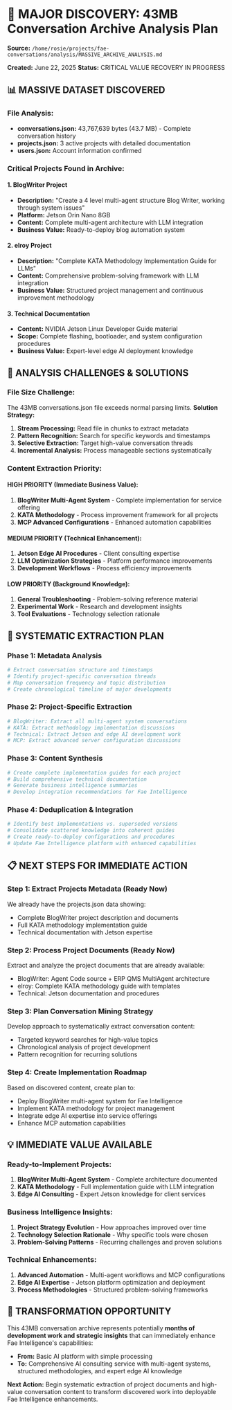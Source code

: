 # 🚨 MAJOR DISCOVERY: 43MB Conversation Archive Analysis Plan

**Source:** `/home/rosie/projects/fae-conversations/analysis/MASSIVE_ARCHIVE_ANALYSIS.md`

**Created:** June 22, 2025
**Status:** CRITICAL VALUE RECOVERY IN PROGRESS

## 📊 **MASSIVE DATASET DISCOVERED**

### **File Analysis:**
- **conversations.json:** 43,767,639 bytes (43.7 MB) - Complete conversation history
- **projects.json:** 3 active projects with detailed documentation
- **users.json:** Account information confirmed

### **Critical Projects Found in Archive:**

#### **1. BlogWriter Project** 
- **Description:** "Create a 4 level multi-agent structure Blog Writer, working through system issues"
- **Platform:** Jetson Orin Nano 8GB
- **Content:** Complete multi-agent architecture with LLM integration
- **Business Value:** Ready-to-deploy blog automation system

#### **2. elroy Project**
- **Description:** "Complete KATA Methodology Implementation Guide for LLMs"  
- **Content:** Comprehensive problem-solving framework with LLM integration
- **Business Value:** Structured project management and continuous improvement methodology

#### **3. Technical Documentation**
- **Content:** NVIDIA Jetson Linux Developer Guide material
- **Scope:** Complete flashing, bootloader, and system configuration procedures
- **Business Value:** Expert-level edge AI deployment knowledge

## 🔧 **ANALYSIS CHALLENGES & SOLUTIONS**

### **File Size Challenge:**
The 43MB conversations.json file exceeds normal parsing limits. **Solution Strategy:**

1. **Stream Processing:** Read file in chunks to extract metadata
2. **Pattern Recognition:** Search for specific keywords and timestamps  
3. **Selective Extraction:** Target high-value conversation threads
4. **Incremental Analysis:** Process manageable sections systematically

### **Content Extraction Priority:**

#### **HIGH PRIORITY (Immediate Business Value):**
1. **BlogWriter Multi-Agent System** - Complete implementation for service offering
2. **KATA Methodology** - Process improvement framework for all projects
3. **MCP Advanced Configurations** - Enhanced automation capabilities

#### **MEDIUM PRIORITY (Technical Enhancement):**
1. **Jetson Edge AI Procedures** - Client consulting expertise
2. **LLM Optimization Strategies** - Platform performance improvements
3. **Development Workflows** - Process efficiency improvements

#### **LOW PRIORITY (Background Knowledge):**
1. **General Troubleshooting** - Problem-solving reference material
2. **Experimental Work** - Research and development insights
3. **Tool Evaluations** - Technology selection rationale

## 🎯 **SYSTEMATIC EXTRACTION PLAN**

### **Phase 1: Metadata Analysis** 
```bash
# Extract conversation structure and timestamps
# Identify project-specific conversation threads
# Map conversation frequency and topic distribution
# Create chronological timeline of major developments
```

### **Phase 2: Project-Specific Extraction**
```bash
# BlogWriter: Extract all multi-agent system conversations
# KATA: Extract methodology implementation discussions
# Technical: Extract Jetson and edge AI development work
# MCP: Extract advanced server configuration discussions
```

### **Phase 3: Content Synthesis**
```bash
# Create complete implementation guides for each project
# Build comprehensive technical documentation
# Generate business intelligence summaries
# Develop integration recommendations for Fae Intelligence
```

### **Phase 4: Deduplication & Integration**
```bash
# Identify best implementations vs. superseded versions
# Consolidate scattered knowledge into coherent guides
# Create ready-to-deploy configurations and procedures
# Update Fae Intelligence platform with enhanced capabilities
```

## 📋 **NEXT STEPS FOR IMMEDIATE ACTION**

### **Step 1: Extract Projects Metadata (Ready Now)**
We already have the projects.json data showing:
- Complete BlogWriter project description and documents
- Full KATA methodology implementation guide  
- Technical documentation with Jetson expertise

### **Step 2: Process Project Documents (Ready Now)**
Extract and analyze the project documents that are already available:
- BlogWriter: Agent Code source + ERP QMS MultiAgent architecture
- elroy: Complete KATA methodology guide with templates
- Technical: Jetson documentation and procedures

### **Step 3: Plan Conversation Mining Strategy**
Develop approach to systematically extract conversation content:
- Targeted keyword searches for high-value topics
- Chronological analysis of project development
- Pattern recognition for recurring solutions

### **Step 4: Create Implementation Roadmap**  
Based on discovered content, create plan to:
- Deploy BlogWriter multi-agent system for Fae Intelligence
- Implement KATA methodology for project management
- Integrate edge AI expertise into service offerings
- Enhance MCP automation capabilities

## 💡 **IMMEDIATE VALUE AVAILABLE**

### **Ready-to-Implement Projects:**
1. **BlogWriter Multi-Agent System** - Complete architecture documented
2. **KATA Methodology** - Full implementation guide with LLM integration
3. **Edge AI Consulting** - Expert Jetson knowledge for client services

### **Business Intelligence Insights:**
1. **Project Strategy Evolution** - How approaches improved over time
2. **Technology Selection Rationale** - Why specific tools were chosen
3. **Problem-Solving Patterns** - Recurring challenges and proven solutions

### **Technical Enhancements:**
1. **Advanced Automation** - Multi-agent workflows and MCP configurations
2. **Edge AI Expertise** - Jetson platform optimization and deployment
3. **Process Methodologies** - Structured problem-solving frameworks

## 🚀 **TRANSFORMATION OPPORTUNITY**

This 43MB conversation archive represents potentially **months of development work and strategic insights** that can immediately enhance Fae Intelligence's capabilities:

- **From:** Basic AI platform with simple processing
- **To:** Comprehensive AI consulting service with multi-agent systems, structured methodologies, and expert edge AI knowledge

**Next Action:** Begin systematic extraction of project documents and high-value conversation content to transform discovered work into deployable Fae Intelligence enhancements.
